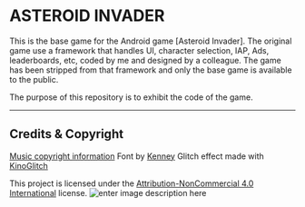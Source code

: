 ASTEROID INVADER
===================

This is the base game for the Android game [Asteroid Invader]. The original game use a framework that handles UI, character selection, IAP, Ads, leaderboards, etc, coded by me and designed by a colleague. The game has been stripped from that framework and only the base game is available to the public.

The purpose of this repository is to exhibit the code of the game.

----------


Credits & Copyright
-------------

[Music copyright information](http://jbullrich.com.ar/AsteroidInvaderCopyright.html)
Font by [Kenney](www.kenney.nl)
Glitch effect made with [KinoGlitch](https://github.com/keijiro/KinoGlitch)

This project is licensed under the [Attribution-NonCommercial 4.0 International](https://creativecommons.org/licenses/by-nc/4.0/) license.
![enter image description here](https://licensebuttons.net/l/by-nc/3.0/88x31.png)
